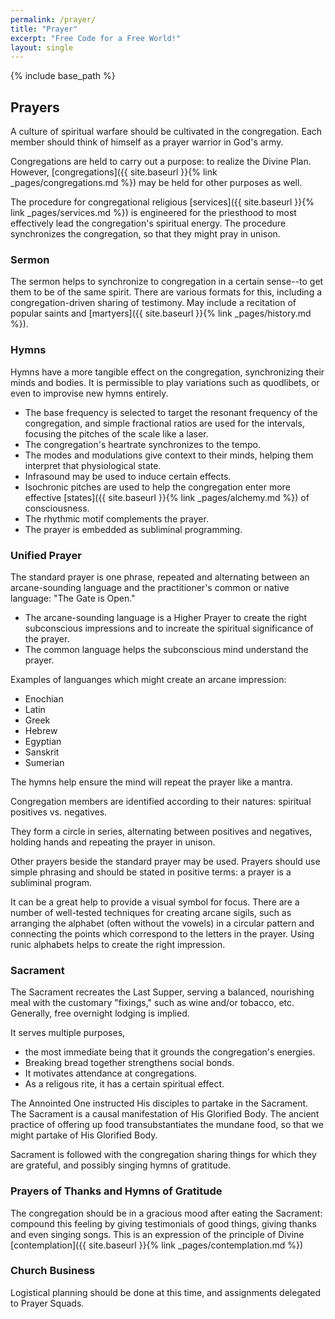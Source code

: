 ```yaml
---
permalink: /prayer/
title: "Prayer"
excerpt: "Free Code for a Free World!"
layout: single
---
```


{% include base_path %}

## Prayers

A culture of spiritual warfare should be cultivated in the congregation.
Each member should think of himself as a prayer warrior in God's army.

Congregations are held to carry out a purpose:
to realize the Divine Plan.
However, [congregations]({{ site.baseurl }}{% link _pages/congregations.md %})
may be held for other purposes as well.

The procedure for congregational religious [services]({{ site.baseurl }}{% link _pages/services.md %})
is engineered for the priesthood to most effectively lead the congregation's spiritual energy.
The procedure synchronizes the congregation,
so that they might pray in unison.

### Sermon

The sermon helps to synchronize to congregation in a certain sense--to get them to be of the same spirit.
There are various formats for this, including a congregation-driven sharing of testimony.
May include a recitation of popular saints
and [martyers]({{ site.baseurl }}{% link _pages/history.md %}).

### Hymns

Hymns have a more tangible effect on the congregation, synchronizing their minds and bodies.
It is permissible to play variations such as quodlibets,
or even to improvise new hymns entirely.

- The base frequency is selected to target the resonant frequency of the congregation,
and simple fractional ratios are used for the intervals,
focusing the pitches of the scale like a laser.
- The congregation's heartrate synchronizes to the tempo.
- The modes and modulations give context to their minds,
helping them interpret that physiological state.
- Infrasound may be used to induce certain effects.
- Isochronic pitches are used to help the congregation enter more effective [states]({{ site.baseurl }}{% link _pages/alchemy.md %}) of consciousness.
- The rhythmic motif complements the prayer.
- The prayer is embedded as subliminal programming.

### Unified Prayer

The standard prayer is one phrase,
repeated and alternating between an arcane-sounding language
and the practitioner's common or native language:
"The Gate is Open."
- The arcane-sounding language is a Higher Prayer to create the right subconscious impressions
and to increate the spiritual significance of the prayer.
- The common language helps the subconscious mind understand the prayer.

Examples of languanges which might create an arcane impression:
- Enochian
- Latin
- Greek
- Hebrew
- Egyptian
- Sanskrit
- Sumerian

The hymns help ensure the mind will repeat the prayer like a mantra.

Congregation members are identified according to their natures:
spiritual positives vs. negatives.

They form a circle in series,
alternating between positives and negatives,
holding hands and repeating the prayer in unison.

Other prayers beside the standard prayer may be used.
Prayers should use simple phrasing
and should be stated in positive terms:
a prayer is a subliminal program.

It can be a great help to provide a visual symbol for focus.
There are a number of well-tested techniques for creating arcane sigils,
such as arranging the alphabet (often without the vowels) in a circular pattern
and connecting the points which correspond to the letters in the prayer.
Using runic alphabets helps to create the right impression.

### Sacrament

The Sacrament recreates the Last Supper,
serving a balanced, nourishing meal with the customary "fixings,"
such as wine and/or tobacco, etc.
Generally, free overnight lodging is implied.

It serves multiple purposes,
- the most immediate being that it grounds the congregation's energies.
- Breaking bread together strengthens social bonds.
- It motivates attendance at congregations.
- As a religous rite, it has a certain spiritual effect.

The Annointed One instructed His disciples to partake in the Sacrament.
The Sacrament is a causal manifestation of His Glorified Body.
The ancient practice of offering up food transubstantiates the mundane food,
so that we might partake of His Glorified Body.

Sacrament is followed with the congregation sharing things for which they are grateful,
and possibly singing hymns of gratitude.

### Prayers of Thanks and Hymns of Gratitude

The congregation should be in a gracious mood after eating the Sacrament:
compound this feeling by giving testimonials of good things,
giving thanks and even singing songs.
This is an expression of the principle of Divine [contemplation]({{ site.baseurl }}{% link _pages/contemplation.md %})

### Church Business

Logistical planning should be done at this time,
and assignments delegated to Prayer Squads.

